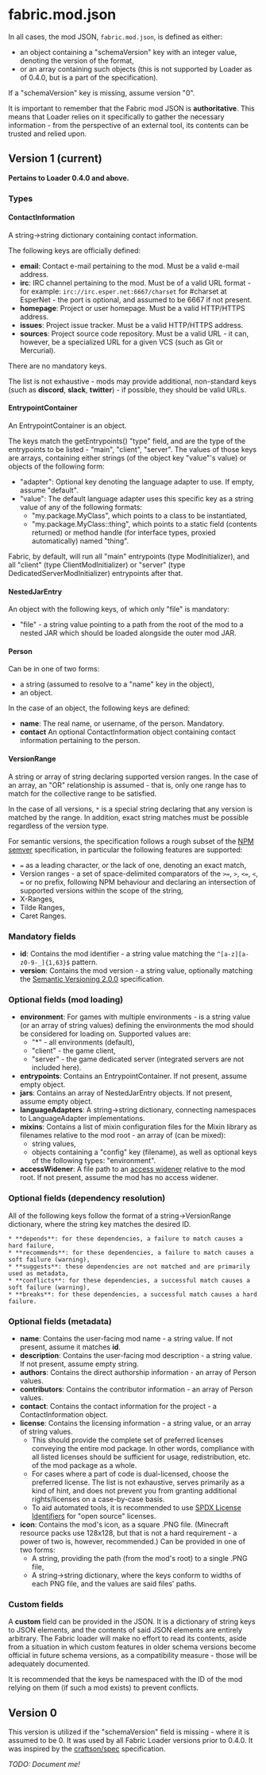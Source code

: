 # fabric.mod.json

In all cases, the mod JSON, `fabric.mod.json`, is defined as either:

- an object containing a "schemaVersion" key with an integer value,
  denoting the version of the format,
- or an array containing such objects (this is not supported by Loader
  as of 0.4.0, but is a part of the specification).

If a "schemaVersion" key is missing, assume version "0".

It is important to remember that the Fabric mod JSON is
**authoritative**. This means that Loader relies on it specifically to
gather the necessary information - from the perspective of an external
tool, its contents can be trusted and relied upon.

## Version 1 (current)

**Pertains to Loader 0.4.0 and above.**

### Types

#### ContactInformation

A string-&gt;string dictionary containing contact information.

The following keys are officially defined:

- **email**: Contact e-mail pertaining to the mod. Must be a valid
  e-mail address.
- **irc**: IRC channel pertaining to the mod. Must be of a valid URL
  format - for example: `irc://irc.esper.net:6667/charset` for
  \#charset at EsperNet - the port is optional, and assumed to be 6667
  if not present.
- **homepage**: Project or user homepage. Must be a valid HTTP/HTTPS
  address.
- **issues**: Project issue tracker. Must be a valid HTTP/HTTPS
  address.
- **sources**: Project source code repository. Must be a valid URL -
  it can, however, be a specialized URL for a given VCS (such as Git
  or Mercurial).

There are no mandatory keys.

The list is not exhaustive - mods may provide additional, non-standard
keys (such as **discord**, **slack**, **twitter**) - if possible, they
should be valid URLs.

#### EntrypointContainer

An EntrypointContainer is an object.

The keys match the getEntrypoints() "type" field, and are the type of
the entrypoints to be listed - "main", "client", "server". The values of
those keys are arrays, containing either strings (of the object key
"value"'s value) or objects of the following form:

- "adapter": Optional key denoting the language adapter to use. If
  empty, assume "default".
- "value": The default language adapter uses this specific key as a
  string value of any of the following formats:
  - "my.package.MyClass", which points to a class to be
    instantiated,
  - "my.package.MyClass::thing", which points to a static field
    (contents returned) or method handle (for interface types,
    proxied automatically) named "thing".

Fabric, by default, will run all "main" entrypoints (type
ModInitializer), and all "client" (type ClientModInitializer) or
"server" (type DedicatedServerModInitializer) entrypoints after that.

#### NestedJarEntry

An object with the following keys, of which only "file" is mandatory:

- "file" - a string value pointing to a path from the root of the mod
  to a nested JAR which should be loaded alongside the outer mod JAR.

#### Person

Can be in one of two forms:

- a string (assumed to resolve to a "name" key in the object),
- an object.

In the case of an object, the following keys are defined:

- **name**: The real name, or username, of the person. Mandatory.
- **contact** An optional ContactInformation object containing contact
  information pertaining to the person.

#### VersionRange

A string or array of string declaring supported version ranges. In the
case of an array, an "OR" relationship is assumed - that is, only one
range has to match for the collective range to be satisfied.

In the case of all versions, `*` is a special string declaring that any
version is matched by the range. In addition, exact string matches must
be possible regardless of the version type.

For semantic versions, the specification follows a rough subset of the
[NPM semver](https://docs.npmjs.com/misc/semver) specification, in
particular the following features are supported:

- `=` as a leading character, or the lack of one, denoting an exact
  match,
- Version ranges - a set of space-delimited comparators of the `>=`,
  `>`, `<=`, `<`, `=` or no prefix, following NPM behaviour and
  declaring an intersection of supported versions within the scope of
  the string,
- X-Ranges,
- Tilde Ranges,
- Caret Ranges.

### Mandatory fields

- **id**: Contains the mod identifier - a string value matching the
  `^[a-z][a-z0-9-_]{1,63}$` pattern.
- **version**: Contains the mod version - a string value, optionally
  matching the [Semantic Versioning 2.0.0](https://semver.org/)
  specification.

### Optional fields (mod loading)

- **environment**: For games with multiple environments - is a string
  value (or an array of string values) defining the environments the
  mod should be considered for loading on. Supported values are:
  - "\*" - all environments (default),
  - "client" - the game client,
  - "server" - the game dedicated server (integrated servers are not
    included here).
- **entrypoints**: Contains an EntrypointContainer. If not present,
  assume empty object.
- **jars**: Contains an array of NestedJarEntry objects. If not
  present, assume empty object.
- **languageAdapters**: A string-&gt;string dictionary, connecting
  namespaces to LanguageAdapter implementations.
- **mixins**: Contains a list of mixin configuration files for the
  Mixin library as filenames relative to the mod root - an array of
  (can be mixed):
  - string values,
  - objects containing a "config" key (filename), as well as
    optional keys of the following types: "environment".
- **accessWidener**: A file path to an [access widener](../Modding-Tutorials/accesswideners.md) relative to the mod root. If not
  present, assume the mod has no access widener.

### Optional fields (dependency resolution)

All of the following keys follow the format of a string-&gt;VersionRange
dictionary, where the string key matches the desired ID.

    * **depends**: for these dependencies, a failure to match causes a hard failure,
    * **recommends**: for these dependencies, a failure to match causes a soft failure (warning),
    * **suggests**: these dependencies are not matched and are primarily used as metadata,
    * **conflicts**: for these dependencies, a successful match causes a soft failure (warning),
    * **breaks**: for these dependencies, a successful match causes a hard failure.

### Optional fields (metadata)

- **name**: Contains the user-facing mod name - a string value. If not
  present, assume it matches **id**.
- **description**: Contains the user-facing mod description - a string
  value. If not present, assume empty string.
- **authors**: Contains the direct authorship information - an array
  of Person values.
- **contributors**: Contains the contributor information - an array of
  Person values.
- **contact**: Contains the contact information for the project - a
  ContactInformation object.
- **license**: Contains the licensing information - a string value, or
  an array of string values.
  - This should provide the complete set of preferred licenses
    conveying the entire mod package. In other words, compliance
    with all listed licenses should be sufficient for usage,
    redistribution, etc. of the mod package as a whole.
  - For cases where a part of code is dual-licensed, choose the
    preferred license. The list is not exhaustive, serves primarily
    as a kind of hint, and does not prevent you from granting
    additional rights/licenses on a case-by-case basis.
  - To aid automated tools, it is recommended to use [SPDX License   Identifiers](https://spdx.org/licenses/) for "open source"
    licenses.
- **icon**: Contains the mod's icon, as a square .PNG file. (Minecraft
  resource packs use 128x128, but that is not a hard requirement - a
  power of two is, however, recommended.) Can be provided in one of
  two forms:
  - A string, providing the path (from the mod's root) to a single
    .PNG file,
  - A string-&gt;string dictionary, where the keys conform to widths
    of each PNG file, and the values are said files' paths.

### Custom fields

A **custom** field can be provided in the JSON. It is a dictionary of
string keys to JSON elements, and the contents of said JSON elements are
entirely arbitrary. The Fabric loader will make no effort to read its
contents, aside from a situation in which custom features in older
schema versions become official in future schema versions, as a
compatibility measure - those will be adequately documented.

It is recommended that the keys be namespaced with the ID of the mod
relying on them (if such a mod exists) to prevent conflicts.

## Version 0

This version is utilized if the "schemaVersion" field is missing - where
it is assumed to be 0. It was used by all Fabric Loader versions prior
to 0.4.0. It was inspired by the
[craftson/spec](https://github.com/craftson/spec) specification.

*TODO: Document me!*
